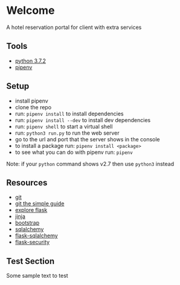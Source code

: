 # Welcome

A hotel reservation portal for client with extra services

## Tools

* [python 3.7.2](https://www.python.org)
* [pipenv](https://pipenv.readthedocs.io/en/latest/install/#installing-pipenv)

## Setup

* install pipenv
* clone the repo
* run: ```pipenv install``` to install dependencies
* run: ```pipenv install --dev``` to install dev dependencies
* run: ```pipenv shell``` to start a virtual shell
* run: ```python3 run.py``` to run the web server
* go to the url and port that the server shows in the console
* to install a package run: ```pipenv install <package>```
* to see what you can do with pipenv run: ```pipenv```

Note: if your ```python``` command shows v2.7 then use ```python3``` instead

## Resources

* [git](http://git-scm.com)
* [git the simple guide](http://rogerdudler.github.io/git-guide/)
* [explore flask](http://exploreflask.com)
* [jinja](http://jinja.pocoo.org)
* [bootstrap](url://something)
* [sqlalchemy](https://docs.sqlalchemy.org/en/latest/orm/tutorial.html)
* [flask-sqlalchemy](http://flask-sqlalchemy.pocoo.org/2.3/)
* [flask-security](https://pythonhosted.org/Flask-Security/index.html)

## Test Section

Some sample text to test